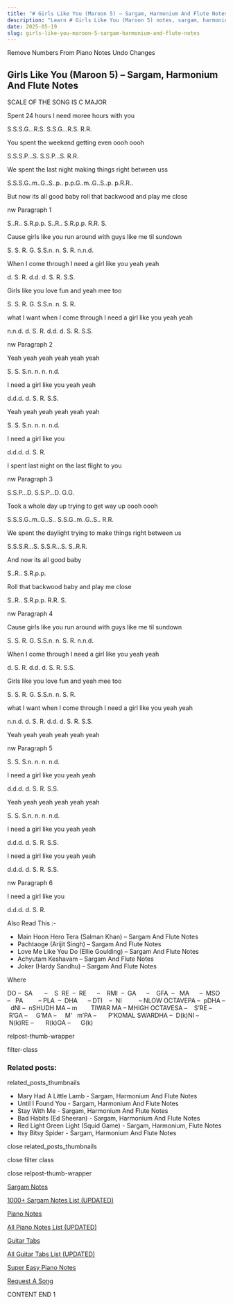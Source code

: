 ```yaml
---
title: "# Girls Like You (Maroon 5) – Sargam, Harmonium And Flute Notes"
description: "Learn # Girls Like You (Maroon 5) notes, sargam, harmonium notations and flute notes. Easy step-by-step tutorial for beginners."
date: 2025-05-19
slug: girls-like-you-maroon-5-sargam-harmonium-and-flute-notes
---
```


Remove Numbers From Piano Notes
Undo Changes



## Girls Like You (Maroon 5) – Sargam, Harmonium And Flute Notes



SCALE OF THE SONG IS C MAJOR



Spent 24 hours I need moree hours with you



S.S.S.G…R.S. S.S.G…R.S. R.R.



You spent the weekend getting even oooh oooh



S.S.S.P…S. S.S.P…S. R.R.



We spent the last night making things right between uss



S.S.S.G..m..G..S..p.. p.p.G..m..G..S..p. p.R.R..



But now its all good baby roll that backwood and play me close



nw Paragraph 1

S..R.. S.R.p.p. S..R.. S.R.p.p. R.R. S.



Cause girls like you run around with guys like me til sundown



S. S. R. G. S.S.n. n. S. R. n.n.d.



When I come through I need a girl like you yeah yeah



d. S. R. d.d. d. S. R. S.S.



Girls like you love fun and yeah mee too



S. S. R. G. S.S.n. n. S. R.



what I want when I come through I need a girl like you yeah yeah



n.n.d. d. S. R. d.d. d. S. R. S.S.

nw Paragraph 2



Yeah yeah yeah yeah yeah yeah



S. S. S.n. n. n. n.d.



I need a girl like you yeah yeah



d.d.d. d. S. R. S.S.



Yeah yeah yeah yeah yeah yeah



S. S. S.n. n. n. n.d.



I need a girl like you



d.d.d. d. S. R.



I spent last night on the last flight to you



nw Paragraph 3

S.S.P…D. S.S.P…D. G.G.



Took a whole day up trying to get way up oooh oooh



S.S.S.G..m..G..S.. S.S.G..m..G..S.. R.R.



We spent the daylight trying to make things right between us



S.S.S.R…S. S.S.R…S. S..R.R.



And now its all good baby



S..R.. S.R.p.p.



Roll that backwood baby and play me close



S..R.. S.R.p.p. R.R. S.

nw Paragraph 4



Cause girls like you run around with guys like me til sundown



S. S. R. G. S.S.n. n. S. R. n.n.d.



When I come through I need a girl like you yeah yeah



d. S. R. d.d. d. S. R. S.S.



Girls like you love fun and yeah mee too



S. S. R. G. S.S.n. n. S. R.



what I want when I come through I need a girl like you yeah yeah



n.n.d. d. S. R. d.d. d. S. R. S.S.



Yeah yeah yeah yeah yeah yeah



nw Paragraph 5

S. S. S.n. n. n. n.d.



I need a girl like you yeah yeah



d.d.d. d. S. R. S.S.



Yeah yeah yeah yeah yeah yeah



S. S. S.n. n. n. n.d.



I need a girl like you yeah yeah



d.d.d. d. S. R. S.S.



I need a girl like you yeah yeah



d.d.d. d. S. R. S.S.

nw Paragraph 6



I need a girl like you



d.d.d. d. S. R.



Also Read This :-



* Main Hoon Hero Tera (Salman Khan) – Sargam And Flute Notes
* Pachtaoge (Arijit Singh) – Sargam And Flute Notes
* Love Me Like You Do (Ellie Goulding) – Sargam And Flute Notes
* Achyutam Keshavam – Sargam And Flute Notes
* Joker (Hardy Sandhu) – Sargam And Flute Notes

Where



DO –  SA       –    S  RE  –  RE      –    RMI  –  GA      –    GFA  –   MA      –  MSO  –   PA         – PLA  –  DHA      – DTI    –  NI          – NLOW OCTAVEPA –  pDHA –  dNI –  nSHUDH MA – m        TIWAR MA – MHIGH OCTAVESA –    S’RE –     R’GA –     G’MA –     M’   m’PA –       P’KOMAL SWARDHA –  D(k)NI –       N(k)RE –       R(k)GA –      G(k)



relpost-thumb-wrapper

filter-class

### Related posts:

related_posts_thumbnails

* Mary Had A Little Lamb - Sargam, Harmonium And Flute Notes
* Until I Found You - Sargam, Harmonium And Flute Notes
* Stay With Me - Sargam, Harmonium And Flute Notes
* Bad Habits (Ed Sheeran) - Sargam, Harmonium And Flute Notes
* Red Light Green Light (Squid Game) - Sargam, Harmonium, Flute Notes
* Itsy Bitsy Spider - Sargam, Harmonium And Flute Notes

close related_posts_thumbnails

close filter class

close relpost-thumb-wrapper

[Sargam Notes](/sargam-notes.html)

[1000+ Sargam Notes List (UPDATED)](/all-songs-list-sargam-notes.html)

[Piano Notes](/piano-notes.html)

[All Piano Notes List (UPDATED)](/all-songs-list-piano-notes.html)

[Guitar Tabs](/guitar-tabs.html)

[All Guitar Tabs List (UPDATED)](/all-songs-list-guitar-tabs.html)

[Super Easy Piano Notes](https://studywall.in/)

[Request A Song](/request-a-song.html)

CONTENT END 1

